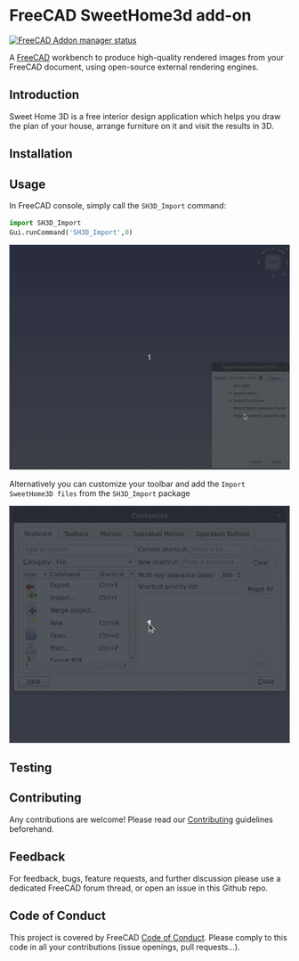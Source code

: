 # FreeCAD SweetHome3d add-on

[![FreeCAD Addon manager status](https://img.shields.io/badge/FreeCAD%20addon%20manager-available-brightgreen)](https://github.com/FreeCAD/FreeCAD-addons)

A [FreeCAD](https://www.freecadweb.org) workbench to produce high-quality
rendered images from your FreeCAD document, using open-source external
rendering engines.

## Introduction

Sweet Home 3D is a free interior design application which helps you draw the plan of your house, arrange furniture on it and visit the results in 3D.

## Installation

## Usage

In FreeCAD console, simply call the `SH3D_Import` command:

```python
import SH3D_Import
Gui.runCommand('SH3D_Import',0)
```

![SweetHome3D Import Howto](Resources/docs/usage.gif "SweetHome3D Import Howto")

Alternatively you can customize your toolbar and add the `Import SweetHome3D files` from the `SH3D_Import` package

![SweetHome3D Toolbar](Resources/docs/toolbar.gif "SweetHome3D Import Toolbar")

## Testing

## Contributing

Any contributions are welcome! Please read our [Contributing](./docs/Contributing.md) guidelines beforehand.

## Feedback

For feedback, bugs, feature requests, and further discussion please use a dedicated FreeCAD forum thread, or open an issue in this Github repo.

## Code of Conduct

This project is covered by FreeCAD [Code of Conduct](https://github.com/FreeCAD/FreeCAD/blob/master/CODE_OF_CONDUCT.md).
Please comply to this code in all your contributions (issue openings, pull requests...).
